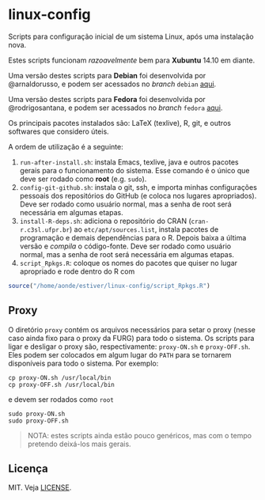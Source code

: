 # linux-config

Scripts para configuração inicial de um sistema Linux, após uma
instalação nova.

Estes scripts funcionam _razoavelmente_ bem para **Xubuntu** 14.10 em
diante.

Uma versão destes scripts para **Debian** foi desenvolvida por
@arnaldorusso, e podem ser acessados no *branch* `debian`
[aqui](https://github.com/fernandomayer/linux-config/tree/debian).

Uma versão destes scripts para **Fedora** foi desenvolvida por
@rodrigosantana, e podem ser acessados no *branch* `fedora`
[aqui](https://github.com/fernandomayer/linux-config/tree/fedora).

Os principais pacotes instalados são: LaTeX (texlive), R, git, e outros
softwares que considero úteis. 

A ordem de utilização é a seguinte:

1. `run-after-install.sh`: instala Emacs, texlive, java  e outros
pacotes gerais para o funcionamento do sistema. Esse comando é o único
que deve ser rodado como **root** (e.g. `sudo`). 
2. `config-git-github.sh`: instala o git, ssh, e importa minhas
configurações pessoais dos repositórios do GitHub (e coloca nos lugares
apropriados). Deve ser rodado como usuário normal, mas a senha de root
será necessária em algumas etapas. 
3. `install-R-deps.sh`: adiciona o repositório do CRAN
(`cran-r.c3sl.ufpr.br`) ao `etc/apt/sources.list`, instala pacotes de
programação e demais dependências para o R. Depois baixa a última versão
e *compila* o código-fonte. Deve ser rodado como usuário normal, mas a
senha de root será necessária em algumas etapas. 
4. `script_Rpkgs.R`: coloque os nomes do pacotes que quiser no lugar
apropriado e rode dentro do R com

```r
source("/home/aonde/estiver/linux-config/script_Rpkgs.R")
```

## Proxy

O diretório `proxy` contém os arquivos necessários para setar o proxy
(nesse caso ainda fixo para o proxy da FURG) para todo o sistema. Os
scripts para ligar e desligar o proxy são, respectivamente:
`proxy-ON.sh` e `proxy-OFF.sh`. Eles podem ser colocados em algum lugar
do `PATH` para se tornarem disponíveis para todo o sistema. Por exemplo:

```shell
cp proxy-ON.sh /usr/local/bin
cp proxy-OFF.sh /usr/local/bin
```

e devem ser rodados como `root`

```shell
sudo proxy-ON.sh
sudo proxy-OFF.sh
```

> NOTA: estes scripts ainda estão pouco genéricos, mas com o tempo pretendo deixá-los mais gerais.

## Licença

MIT. Veja [LICENSE](LICENSE.md).
